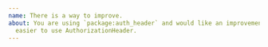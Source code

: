 ```yaml
---
name: There is a way to improve.
about: You are using `package:auth_header` and would like an improvement make it
  easier to use AuthorizationHeader.
---
```


<!--
  Please describe the feature you'd like to see us implement along with a use
  case.
-->
